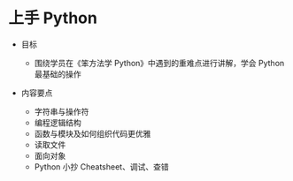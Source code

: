 # 上手 Python

- 目标
    + 围绕学员在《笨方法学 Python》中遇到的重难点进行讲解，学会 Python 最基础的操作


- 内容要点
    + 字符串与操作符
    + 编程逻辑结构
    + 函数与模块及如何组织代码更优雅
    + 读取文件
    + 面向对象
    + Python 小抄 Cheatsheet、调试、查错